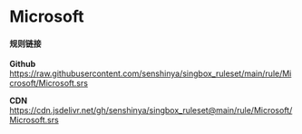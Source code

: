 # Microsoft

#### 规则链接

**Github**
https://raw.githubusercontent.com/senshinya/singbox_ruleset/main/rule/Microsoft/Microsoft.srs

**CDN**
https://cdn.jsdelivr.net/gh/senshinya/singbox_ruleset@main/rule/Microsoft/Microsoft.srs